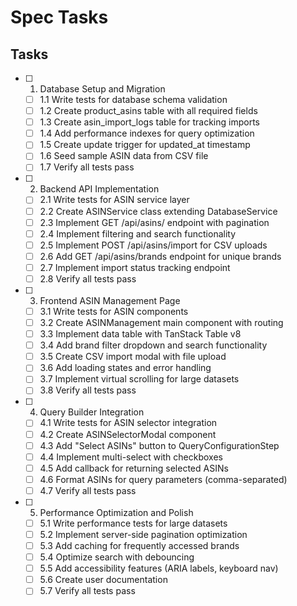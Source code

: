 # Spec Tasks

## Tasks

- [ ] 1. Database Setup and Migration
  - [ ] 1.1 Write tests for database schema validation
  - [ ] 1.2 Create product_asins table with all required fields
  - [ ] 1.3 Create asin_import_logs table for tracking imports
  - [ ] 1.4 Add performance indexes for query optimization
  - [ ] 1.5 Create update trigger for updated_at timestamp
  - [ ] 1.6 Seed sample ASIN data from CSV file
  - [ ] 1.7 Verify all tests pass

- [ ] 2. Backend API Implementation
  - [ ] 2.1 Write tests for ASIN service layer
  - [ ] 2.2 Create ASINService class extending DatabaseService
  - [ ] 2.3 Implement GET /api/asins/ endpoint with pagination
  - [ ] 2.4 Implement filtering and search functionality
  - [ ] 2.5 Implement POST /api/asins/import for CSV uploads
  - [ ] 2.6 Add GET /api/asins/brands endpoint for unique brands
  - [ ] 2.7 Implement import status tracking endpoint
  - [ ] 2.8 Verify all tests pass

- [ ] 3. Frontend ASIN Management Page
  - [ ] 3.1 Write tests for ASIN components
  - [ ] 3.2 Create ASINManagement main component with routing
  - [ ] 3.3 Implement data table with TanStack Table v8
  - [ ] 3.4 Add brand filter dropdown and search functionality
  - [ ] 3.5 Create CSV import modal with file upload
  - [ ] 3.6 Add loading states and error handling
  - [ ] 3.7 Implement virtual scrolling for large datasets
  - [ ] 3.8 Verify all tests pass

- [ ] 4. Query Builder Integration
  - [ ] 4.1 Write tests for ASIN selector integration
  - [ ] 4.2 Create ASINSelectorModal component
  - [ ] 4.3 Add "Select ASINs" button to QueryConfigurationStep
  - [ ] 4.4 Implement multi-select with checkboxes
  - [ ] 4.5 Add callback for returning selected ASINs
  - [ ] 4.6 Format ASINs for query parameters (comma-separated)
  - [ ] 4.7 Verify all tests pass

- [ ] 5. Performance Optimization and Polish
  - [ ] 5.1 Write performance tests for large datasets
  - [ ] 5.2 Implement server-side pagination optimization
  - [ ] 5.3 Add caching for frequently accessed brands
  - [ ] 5.4 Optimize search with debouncing
  - [ ] 5.5 Add accessibility features (ARIA labels, keyboard nav)
  - [ ] 5.6 Create user documentation
  - [ ] 5.7 Verify all tests pass